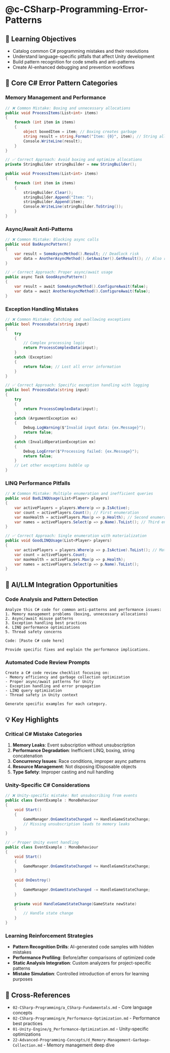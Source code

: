 # @c-CSharp-Programming-Error-Patterns

## 🎯 Learning Objectives
- Catalog common C# programming mistakes and their resolutions
- Understand language-specific pitfalls that affect Unity development
- Build pattern recognition for code smells and anti-patterns
- Create AI-enhanced debugging and prevention workflows

## 🔧 Core C# Error Pattern Categories

### Memory Management and Performance
```csharp
// ❌ Common Mistake: Boxing and unnecessary allocations
public void ProcessItems(List<int> items)
{
    foreach (int item in items)
    {
        object boxedItem = item; // Boxing creates garbage
        string result = string.Format("Item: {0}", item); // String allocation
        Console.WriteLine(result);
    }
}

// ✅ Correct Approach: Avoid boxing and optimize allocations
private StringBuilder stringBuilder = new StringBuilder();

public void ProcessItems(List<int> items)
{
    foreach (int item in items)
    {
        stringBuilder.Clear();
        stringBuilder.Append("Item: ");
        stringBuilder.Append(item);
        Console.WriteLine(stringBuilder.ToString());
    }
}
```

### Async/Await Anti-Patterns
```csharp
// ❌ Common Mistake: Blocking async calls
public void BadAsyncPattern()
{
    var result = SomeAsyncMethod().Result; // Deadlock risk
    var data = AnotherAsyncMethod().GetAwaiter().GetResult(); // Also risky
}

// ✅ Correct Approach: Proper async/await usage
public async Task GoodAsyncPattern()
{
    var result = await SomeAsyncMethod().ConfigureAwait(false);
    var data = await AnotherAsyncMethod().ConfigureAwait(false);
}
```

### Exception Handling Mistakes
```csharp
// ❌ Common Mistake: Catching and swallowing exceptions
public bool ProcessData(string input)
{
    try
    {
        // Complex processing logic
        return ProcessComplexData(input);
    }
    catch (Exception)
    {
        return false; // Lost all error information
    }
}

// ✅ Correct Approach: Specific exception handling with logging
public bool ProcessData(string input)
{
    try
    {
        return ProcessComplexData(input);
    }
    catch (ArgumentException ex)
    {
        Debug.LogWarning($"Invalid input data: {ex.Message}");
        return false;
    }
    catch (InvalidOperationException ex)
    {
        Debug.LogError($"Processing failed: {ex.Message}");
        return false;
    }
    // Let other exceptions bubble up
}
```

### LINQ Performance Pitfalls
```csharp
// ❌ Common Mistake: Multiple enumeration and inefficient queries
public void BadLINQUsage(List<Player> players)
{
    var activePlayers = players.Where(p => p.IsActive);
    var count = activePlayers.Count(); // First enumeration
    var maxHealth = activePlayers.Max(p => p.Health); // Second enumeration
    var names = activePlayers.Select(p => p.Name).ToList(); // Third enumeration
}

// ✅ Correct Approach: Single enumeration with materialization
public void GoodLINQUsage(List<Player> players)
{
    var activePlayers = players.Where(p => p.IsActive).ToList(); // Materialize once
    var count = activePlayers.Count;
    var maxHealth = activePlayers.Max(p => p.Health);
    var names = activePlayers.Select(p => p.Name).ToList();
}
```

## 🚀 AI/LLM Integration Opportunities

### Code Analysis and Pattern Detection
```prompt
Analyze this C# code for common anti-patterns and performance issues:
1. Memory management problems (boxing, unnecessary allocations)
2. Async/await misuse patterns
3. Exception handling best practices
4. LINQ performance optimizations
5. Thread safety concerns

Code: [Paste C# code here]

Provide specific fixes and explain the performance implications.
```

### Automated Code Review Prompts
```prompt
Create a C# code review checklist focusing on:
- Memory efficiency and garbage collection optimization
- Proper async/await patterns for Unity
- Exception handling and error propagation
- LINQ query optimization
- Thread safety in Unity context

Generate specific examples for each category.
```

## 💡 Key Highlights

### Critical C# Mistake Categories
1. **Memory Leaks**: Event subscription without unsubscription
2. **Performance Degradation**: Inefficient LINQ, boxing, string concatenation
3. **Concurrency Issues**: Race conditions, improper async patterns
4. **Resource Management**: Not disposing IDisposable objects
5. **Type Safety**: Improper casting and null handling

### Unity-Specific C# Considerations
```csharp
// ❌ Unity-specific mistake: Not unsubscribing from events
public class EventExample : MonoBehaviour
{
    void Start()
    {
        GameManager.OnGameStateChanged += HandleGameStateChange;
        // Missing unsubscription leads to memory leaks
    }
}

// ✅ Proper Unity event handling
public class EventExample : MonoBehaviour
{
    void Start()
    {
        GameManager.OnGameStateChanged += HandleGameStateChange;
    }
    
    void OnDestroy()
    {
        GameManager.OnGameStateChanged -= HandleGameStateChange;
    }
    
    private void HandleGameStateChange(GameState newState)
    {
        // Handle state change
    }
}
```

### Learning Reinforcement Strategies
- **Pattern Recognition Drills**: AI-generated code samples with hidden mistakes
- **Performance Profiling**: Before/after comparisons of optimized code
- **Static Analysis Integration**: Custom analyzers for project-specific patterns
- **Mistake Simulation**: Controlled introduction of errors for learning purposes

## 🔗 Cross-References
- `02-CSharp-Programming/a_CSharp-Fundamentals.md` - Core language concepts
- `02-CSharp-Programming/e_Performance-Optimization.md` - Performance best practices
- `01-Unity-Engine/g_Performance-Optimization.md` - Unity-specific optimizations
- `22-Advanced-Programming-Concepts/d_Memory-Management-Garbage-Collection.md` - Memory management deep dive